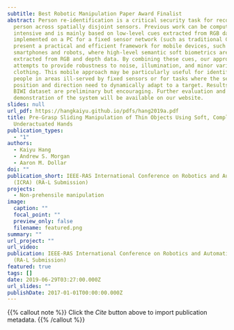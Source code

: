 ```yaml
---
subtitle: Best Robotic Manipulation Paper Award Finalist
abstract: Person re-identification is a critical security task for recognizing a
  person across spatially disjoint sensors. Previous work can be computationally
  intensive and is mainly based on low-level cues extracted from RGB data and
  implemented on a PC for a fixed sensor network (such as traditional CCTV). We
  present a practical and efficient framework for mobile devices, such as
  smartphones and robots, where high-level semantic soft biometrics are
  extracted from RGB and depth data. By combining these cues, our approach
  attempts to provide robustness to noise, illumination, and minor variations in
  clothing. This mobile approach may be particularly useful for identifying
  people in areas ill-served by fixed sensors or for tasks where the sensor
  position and direction need to dynamically adapt to a target. Results on the
  BIWI dataset are preliminary but encouraging. Further evaluation and
  demonstration of the system will be available on our website.
slides: null
url_pdf: https://hangkaiyu.github.io/pdfs/hang2019a.pdf
title: Pre-Grasp Sliding Manipulation of Thin Objects Using Soft, Compliant, or
  Underactuated Hands
publication_types:
  - "1"
authors:
  - Kaiyu Hang
  - Andrew S. Morgan
  - Aaron M. Dollar
doi: ""
publication_short: IEEE-RAS International Conference on Robotics and Automation
  (ICRA) (RA-L Submission)
projects:
  - Non-prehensile manipulation
image:
  caption: ""
  focal_point: ""
  preview_only: false
  filename: featured.png
summary: ""
url_project: ""
url_video: 
publication: IEEE-RAS International Conference on Robotics and Automation (ICRA)
  (RA-L Submission)
featured: true
tags: []
date: 2019-06-29T03:27:00.000Z
url_slides: ""
publishDate: 2017-01-01T00:00:00.000Z
---
```


{{% callout note %}}
Click the _Cite_ button above to import publication metadata.
{{% /callout %}}


